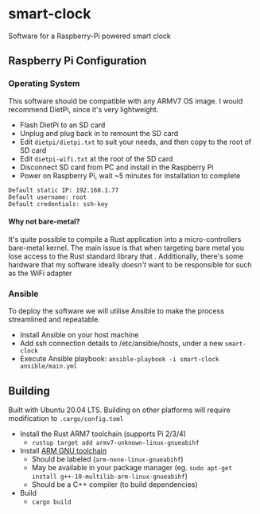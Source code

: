 # smart-clock

Software for a Raspberry-Pi powered smart clock

## Raspberry Pi Configuration

### Operating System

This software should be compatible with any ARMV7 OS image. I would recommend DietPi, since it's very lightweight.

- Flash DietPi to an SD card
- Unplug and plug back in to remount the SD card
- Edit `dietpi/dietpi.txt` to suit your needs, and then copy to the root of SD card
- Edit `dietpi-wifi.txt` at the root of the SD card
- Disconnect SD card from PC and install in the Raspberry Pi
- Power on Raspberry Pi, wait ~5 minutes for installation to complete

```
Default static IP: 192.168.1.77
Default username: root
Default credentials: ssh-key
```

#### Why not bare-metal?

It's quite possible to compile a Rust application into a micro-controllers bare-metal kernel. The main issue is that when targeting bare metal you lose access to the Rust standard library that . Additionally, there's some hardware that my software ideally _doesn't_ want to be responsible for such as the WiFi adapter

### Ansible

To deploy the software we will utilise Ansible to make the process streamlined and repeatable.

- Install Ansible on your host machine
- Add ssh connection details to /etc/ansible/hosts, under a new `smart-clock`
- Execute Ansible playbook: `ansible-playbook -i smart-clock ansible/main.yml`

## Building

Built with Ubuntu 20.04 LTS. Building on other platforms will require modification to `.cargo/config.toml`

- Install the Rust ARM7 toolchain (supports Pi 2/3/4)
  - `rustup target add armv7-unknown-linux-gnueabihf`
- Install [ARM GNU toolchain](https://developer.arm.com/downloads/-/arm-gnu-toolchain-downloads)
  - Should be labeled (`arm-none-linux-gnueabihf`)
  - May be available in your package manager (eg. `sudo apt-get install g++-10-multilib-arm-linux-gnueabihf`)
  - Should be a C++ compiler (to build dependencies)
- Build
  - `cargo build`
